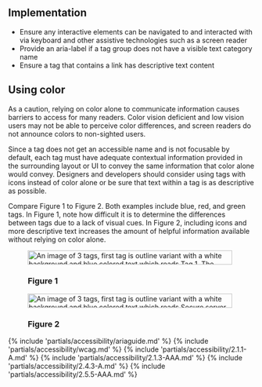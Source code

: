 ## Implementation

- Ensure any interactive elements can be navigated to and interacted with via 
  keyboard and other assistive technologies such as a screen reader
- Provide an aria-label if a tag group does not have a visible text category 
  name
- Ensure a tag that contains a link has descriptive text content

## Using color
As a caution, relying on color alone to communicate information causes barriers 
to access for many readers. Color vision deficient and low vision users may not 
be able to perceive color differences, and screen readers do not announce colors 
to non-sighted users.

Since a tag does not get an accessible name and is not focusable by default, 
each tag must have adequate contextual information provided in the surrounding 
layout or UI to convey the same information that color alone would convey. 
Designers and developers should consider using tags with icons instead of color 
alone or be sure that text within a tag is as descriptive as possible.

Compare Figure 1 to Figure 2. Both examples include blue, red, and green tags. 
In Figure 1, note how difficult it is to determine the differences between tags 
due to a lack of visual cues. In Figure 2, including icons and more descriptive 
text increases the amount of helpful information available without relying on 
color alone.

<div class="grid xs-two-columns">
  <figure>
    <uxdot-example color-palette="lightest" width-adjustment="418px">
      <img alt="An image of 3 tags, first tag is outline variant with a white background and blue colored text which reads Tag 1.  The second tag is outline variant with white background and red colored text which reads Tag 2. The third tag is an outline variant with white background and green colored text which reads Tag 3."
           src="../tag-a11y-using-color-fig-1.svg"
           width="418"
           height="29">
    </uxdot-example>
    <figcaption><h3>Figure 1</h3></figcaption>
  </figure>
  <figure>
    <uxdot-example color-palette="lightest" width-adjustment="418px">
      <img alt="An image of 3 tags, first tag is outline variant with a white background and blue colored text which reads Secure server and has a blue padlock icon.  The second tag is outline variant with white background and red colored text which reads critical error and has a red circle with an exclamation point icon The third tag is an outline variant with white background and green colored text which reads signed successfully and has a green circle icon with a check mark."
           src="../tag-a11y-using-color-fig-2.svg"
           width="418"
           height="29">
    </uxdot-example>
    <figcaption><h3>Figure 2</h3></figcaption>
  </figure>
</div>

{% include 'partials/accessibility/ariaguide.md' %}
{% include 'partials/accessibility/wcag.md' %}
{% include 'partials/accessibility/2.1.1-A.md' %}
{% include 'partials/accessibility/2.1.3-AAA.md' %}
{% include 'partials/accessibility/2.4.3-A.md' %}
{% include 'partials/accessibility/2.5.5-AAA.md' %}

